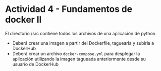 
# Actividad 4 - Fundamentos de docker II

El directorio /src contiene todos los archivos de una aplicación de python.

- Deberá crear una imagen a partir del Dockerfile, taguearla y subirla a DockerHub
- Deberá crear un archivo `docker-compose.yml` para desplegar la aplicación utilizando la imagen tagueada anteriormente  desde su usuario de DockerHub










